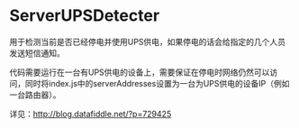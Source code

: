 # ServerUPSDetecter
用于检测当前是否已经停电并使用UPS供电，如果停电的话会给指定的几个人员发送短信通知。

代码需要运行在一台有UPS供电的设备上，需要保证在停电时网络仍然可以访问，同时将index.js中的serverAddresses设置为一台为UPS供电的设备IP（例如一台路由器）。

详见：http://blog.datafiddle.net/?p=729425

